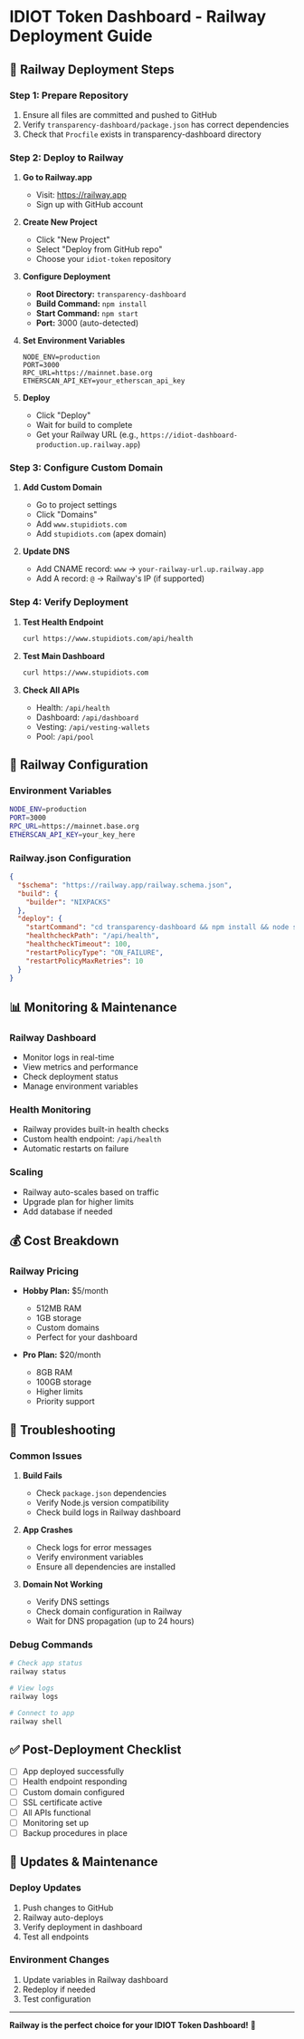 # IDIOT Token Dashboard - Railway Deployment Guide

## 🚀 **Railway Deployment Steps**

### **Step 1: Prepare Repository**
1. Ensure all files are committed and pushed to GitHub
2. Verify `transparency-dashboard/package.json` has correct dependencies
3. Check that `Procfile` exists in transparency-dashboard directory

### **Step 2: Deploy to Railway**

1. **Go to Railway.app**
   - Visit: https://railway.app
   - Sign up with GitHub account

2. **Create New Project**
   - Click "New Project"
   - Select "Deploy from GitHub repo"
   - Choose your `idiot-token` repository

3. **Configure Deployment**
   - **Root Directory:** `transparency-dashboard`
   - **Build Command:** `npm install`
   - **Start Command:** `npm start`
   - **Port:** 3000 (auto-detected)

4. **Set Environment Variables**
   ```
   NODE_ENV=production
   PORT=3000
   RPC_URL=https://mainnet.base.org
   ETHERSCAN_API_KEY=your_etherscan_api_key
   ```

5. **Deploy**
   - Click "Deploy"
   - Wait for build to complete
   - Get your Railway URL (e.g., `https://idiot-dashboard-production.up.railway.app`)

### **Step 3: Configure Custom Domain**

1. **Add Custom Domain**
   - Go to project settings
   - Click "Domains"
   - Add `www.stupidiots.com`
   - Add `stupidiots.com` (apex domain)

2. **Update DNS**
   - Add CNAME record: `www` → `your-railway-url.up.railway.app`
   - Add A record: `@` → Railway's IP (if supported)

### **Step 4: Verify Deployment**

1. **Test Health Endpoint**
   ```bash
   curl https://www.stupidiots.com/api/health
   ```

2. **Test Main Dashboard**
   ```bash
   curl https://www.stupidiots.com
   ```

3. **Check All APIs**
   - Health: `/api/health`
   - Dashboard: `/api/dashboard`
   - Vesting: `/api/vesting-wallets`
   - Pool: `/api/pool`

## 🔧 **Railway Configuration**

### **Environment Variables**
```bash
NODE_ENV=production
PORT=3000
RPC_URL=https://mainnet.base.org
ETHERSCAN_API_KEY=your_key_here
```

### **Railway.json Configuration**
```json
{
  "$schema": "https://railway.app/railway.schema.json",
  "build": {
    "builder": "NIXPACKS"
  },
  "deploy": {
    "startCommand": "cd transparency-dashboard && npm install && node server.js",
    "healthcheckPath": "/api/health",
    "healthcheckTimeout": 100,
    "restartPolicyType": "ON_FAILURE",
    "restartPolicyMaxRetries": 10
  }
}
```

## 📊 **Monitoring & Maintenance**

### **Railway Dashboard**
- Monitor logs in real-time
- View metrics and performance
- Check deployment status
- Manage environment variables

### **Health Monitoring**
- Railway provides built-in health checks
- Custom health endpoint: `/api/health`
- Automatic restarts on failure

### **Scaling**
- Railway auto-scales based on traffic
- Upgrade plan for higher limits
- Add database if needed

## 💰 **Cost Breakdown**

### **Railway Pricing**
- **Hobby Plan:** $5/month
  - 512MB RAM
  - 1GB storage
  - Custom domains
  - Perfect for your dashboard

- **Pro Plan:** $20/month
  - 8GB RAM
  - 100GB storage
  - Higher limits
  - Priority support

## 🚨 **Troubleshooting**

### **Common Issues**

1. **Build Fails**
   - Check `package.json` dependencies
   - Verify Node.js version compatibility
   - Check build logs in Railway dashboard

2. **App Crashes**
   - Check logs for error messages
   - Verify environment variables
   - Ensure all dependencies are installed

3. **Domain Not Working**
   - Verify DNS settings
   - Check domain configuration in Railway
   - Wait for DNS propagation (up to 24 hours)

### **Debug Commands**
```bash
# Check app status
railway status

# View logs
railway logs

# Connect to app
railway shell
```

## ✅ **Post-Deployment Checklist**

- [ ] App deployed successfully
- [ ] Health endpoint responding
- [ ] Custom domain configured
- [ ] SSL certificate active
- [ ] All APIs functional
- [ ] Monitoring set up
- [ ] Backup procedures in place

## 🔄 **Updates & Maintenance**

### **Deploy Updates**
1. Push changes to GitHub
2. Railway auto-deploys
3. Verify deployment in dashboard
4. Test all endpoints

### **Environment Changes**
1. Update variables in Railway dashboard
2. Redeploy if needed
3. Test configuration

---

**Railway is the perfect choice for your IDIOT Token Dashboard!** 🚀
